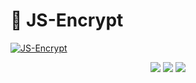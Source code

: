 # 🔐 JS-Encrypt

[![JS-Encrypt](https://user-images.githubusercontent.com/49620375/209454571-eaf0601b-aabd-4aa9-aacf-d436affdf973.jpeg)](https://amaya-14.github.io/JS-Encrypt/)

<div align="center">
    <img src="https://img.shields.io/badge/-JavaScript-2f3237?logo=Javascript&logoColor=F7DF1E"/>
    <img src="https://img.shields.io/badge/-HTML-2f3237?logo=HTML5&logoColor=E34F26" />
    <img src="https://img.shields.io/badge/-CSS-2f3237?logo=CSS3&logoColor=1572B6" />
</div>
